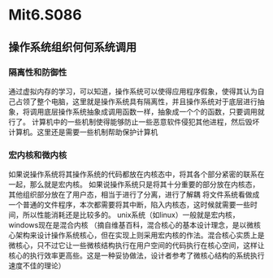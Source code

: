 # Mit6.S086

## 操作系统组织何何系统调用

### 隔离性和防御性

通过虚拟内存的学习，可以知道，操作系统可以使得应用程序假象，使得其认为自己占领了整个电脑，这里就是操作系统具有隔离性，并且操作系统对于底层进行抽象，将调用底层操作系统抽象成调用函数一样，抽象成一个个的函数，只要调用就行了。
计算机中的一些机制使得能够防止一些恶意软件侵犯其他进程，然后毁坏计算机。这里还是需要一些机制帮助保护计算机

### 宏内核和微内核

如果说操作系统将其操作系统的代码都放在内核态中，将其各个部分紧密的联系在一起，那么就是宏内核。
如果说操作系统只是将其十分重要的部分放在内核态，其他组织部分放在了用户态，相当于进行了分离，进行了解耦
将文件系统看做成一个普通的文件程序，本次都需要将其中断，陷入内核态，这时候就需要一些时间，所以性能消耗还是比较多的。
unix系统（如linux）一般就是宏内核，windows现在是混合内核
（摘自维基百科，混合核心的基本设计理念，是以微核心架构来设计操作系统核心，但在实现上则采用宏内核的作法。混合核心实质上是微核心，只不过它让一些微核结构执行在用户空间的代码执行在核心空间，这样让核心的执行效率更高些。这是一种妥协做法，设计者参考了微核心结构的系统执行速度不佳的理论）
